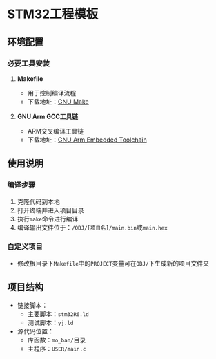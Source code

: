 # STM32工程模板

## 环境配置

### 必要工具安装
1. **Makefile**
   - 用于控制编译流程
   - 下载地址：[GNU Make](https://www.gnu.org/software/make/)

2. **GNU Arm GCC工具链**
   - ARM交叉编译工具链
   - 下载地址：[GNU Arm Embedded Toolchain](https://developer.arm.com/downloads/-/arm-gnu-toolchain-downloads/11-2-2022-02)

## 使用说明

### 编译步骤
1. 克隆代码到本地
2. 打开终端并进入项目目录
3. 执行`make`命令进行编译
4. 编译输出文件位于：`/OBJ/[项目名]/main.bin`或`main.hex`

### 自定义项目
- 修改根目录下`Makefile`中的`PROJECT`变量可在`OBJ/`下生成新的项目文件夹

## 项目结构
- 链接脚本：
  - 主要脚本：`stm32R6.ld`
  - 测试脚本：`yj.ld`
- 源代码位置：
  - 库函数：`mo_ban/`目录
  - 主程序：`USER/main.c`
